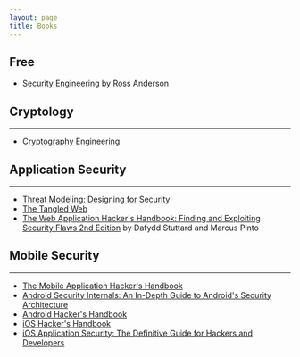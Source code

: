 ```yaml
---
layout: page
title: Books
---
```


## Free
- [Security Engineering](http://www.cl.cam.ac.uk/~rja14/book.html) by Ross Anderson

## Cryptology
---
- [Cryptography Engineering](http://amzn.to/2jAorXQ)

## Application Security
---
- [Threat Modeling: Designing for Security](https://amzn.to/2vKLgwO)
- [The Tangled Web](https://amzn.to/2uM9zG1)
- [The Web Application Hacker's Handbook: Finding and Exploiting Security Flaws 2nd Edition](https://www.amazon.com/Web-Application-Hackers-Handbook-Exploiting/dp/1118026470) by Dafydd Stuttard and Marcus Pinto

## Mobile Security
---
- [The Mobile Application Hacker's Handbook](http://amzn.to/2FnFN02)
- [Android Security Internals: An In-Depth Guide to Android's Security Architecture](http://amzn.to/2DTuWxK)
- [Android Hacker's Handbook](http://amzn.to/2DIYJpP)
- [iOS Hacker's Handbook](http://amzn.to/2Byak9f)
- [iOS Application Security: The Definitive Guide for Hackers and Developers](http://amzn.to/2DQDrd4)
